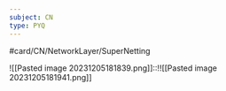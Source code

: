 ```yaml
---
subject: CN
type: PYQ
---
```

#card/CN/NetworkLayer/SuperNetting

![[Pasted image 20231205181839.png]]::!![[Pasted image 20231205181941.png]]



